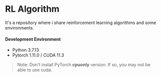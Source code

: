# RL Algorithm

It's a repository where i share reinforcement learning algorithms and some environments.  

#### Development Environment

* Python 3.7.13
* Pytorch 1.11.0 / CUDA 11.3

> Note: Don't install PyTorch **cpuonly** version. If so, you may not be able to use cuda.